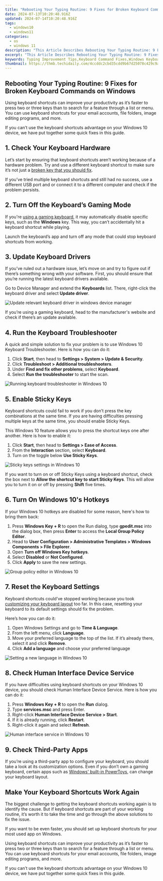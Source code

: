 ```yaml
---
title: "Rebooting Your Typing Routine: 9 Fixes for Broken Keyboard Commands on Windows"
date: 2024-07-13T10:20:48.916Z
updated: 2024-07-14T10:20:48.916Z
tags:
  - windows10
  - windows11
categories:
  - os
  - windows 11
description: "This Article Describes Rebooting Your Typing Routine: 9 Fixes for Broken Keyboard Commands on Windows"
excerpt: "This Article Describes Rebooting Your Typing Routine: 9 Fixes for Broken Keyboard Commands on Windows"
keywords: Typing Improvement Tips,Keyboard Command Fixes,Windows Keyboard Issues,Enhancing Typing Speed,Overcoming Typo Troubles,Correcting Key Mistakes,Optimizing Typing Routine,Typing Improvement,Fix Keyboard Commands,Windows Typo Fixes,Boost Typing Speed,Overcome Mistakes,Correct Keys Quickly,Optimize Typing
thumbnail: https://thmb.techidaily.com/4ccddc2cbd35cdd9b67d25078c429c9af70b9857f2a9c36b863ed5899c4ce463.jpg
---
```


## Rebooting Your Typing Routine: 9 Fixes for Broken Keyboard Commands on Windows

 Using keyboard shortcuts can improve your productivity as it’s faster to press two or three keys than to search for a feature through a list or menu. You can use keyboard shortcuts for your email accounts, file folders, image editing programs, and more.

 If you can’t use the keyboard shortcuts advantage on your Windows 10 device, we have put together some quick fixes in this guide.

## 1\. Check Your Keyboard Hardware

 Let’s start by ensuring that keyboard shortcuts aren’t working because of a hardware problem. Try and use a different keyboard shortcut to make sure it’s not just a [broken key that you should fix](https://www.makeuseof.com/how-to-fix-keyboard-keys/).

 If you’ve tried multiple keyboard shortcuts and still had no success, use a different USB port and or connect it to a different computer and check if the problem persists.

## 2\. Turn Off the Keyboard’s Gaming Mode

 If you're [using a gaming keyboard](https://www.makeuseof.com/best-tkl-mechanical-keyboards-gaming/), it may automatically disable specific keys, such as the **Windows** key. This way, you can’t accidentally hit a keyboard shortcut while playing.

 Launch the keyboard’s app and turn off any mode that could stop keyboard shortcuts from working.

## 3\. Update Keyboard Drivers

 If you’ve ruled out a hardware issue, let’s move on and try to figure out if there’s something wrong with your software. First, you should ensure that you’re running the latest keyboard drivers available.

 Go to Device Manager and extend the **Keyboards** list. There, right-click the keyboard driver and select **Update driver**.

![Update relevant keyboard driver in windows device manager](https://static1.makeuseofimages.com/wordpress/wp-content/uploads/2023/08/update-relevant-keyboard-driver-in-windows-device-manager.jpg)

 If you’re using a gaming keyboard, head to the manufacturer's website and check if there’s an update available.

## 4\. Run the Keyboard Troubleshooter

 A quick and simple solution to fix your problem is to use Windows 10 Keyboard Troubleshooter. Here is how you can do it:

1. Click **Start**, then head to **Settings > System > Update & Security**.
2. Click **Troubleshoot > Additional troubleshooters**.
3. Under **Find and fix other problems**, select **Keyboard**.
4. Select **Run the troubleshooter** to start the scan.

![Running keyboard troubleshooter in Windows 10](https://static1.makeuseofimages.com/wordpress/wp-content/uploads/2022/07/keyboard-troubleshooter-1-1.jpg)

## 5\. Enable Sticky Keys

 Keyboard shortcuts could fail to work if you don’t press the key combinations at the same time. If you are having difficulties pressing multiple keys at the same time, you should enable Sticky Keys.

 This Windows 10 feature allows you to press the shortcut keys one after another. Here is how to enable it:

1. Click **Start**, then head to **Settings > Ease of Access**.
2. From the **Interaction** section, select **Keyboard**.
3. Turn on the toggle below **Use Sticky Keys**.

![Sticky keys settings in Windows 10](https://static1.makeuseofimages.com/wordpress/wp-content/uploads/2022/07/sticky-keys-1.jpg)

 If you want to turn on or off Sticky Keys using a keyboard shortcut, check the box next to **Allow the shortcut key to start Sticky Keys**. This will allow you to turn it on or off by pressing **Shift** five times.

## 6\. Turn On Windows 10's Hotkeys

 If your Windows 10 hotkeys are disabled for some reason, here's how to bring them back:

1. Press **Windows Key + R** to open the Run dialog, type **gpedit.msc** into the dialog box, then press **Enter** to access the **Local Group Policy Editor**.
2. Head to **User Configuration > Administrative Templates > Windows Components > File Explorer**.
3. Open **Turn off Windows Key hotkeys**.
4. Select **Disabled** or **Not Configured**.
5. Click **Apply** to save the new settings.

![Group policy editor in Windows 10](https://static1.makeuseofimages.com/wordpress/wp-content/uploads/2022/07/group-policy-1.jpg)

## 7\. Reset the Keyboard Settings

 Keyboard shortcuts could’ve stopped working because you took [customizing your keyboard layout](https://www.makeuseof.com/tag/create-custom-keyboard-layout-windows/) too far. In this case, resetting your keyboard to its default settings should fix the problem.

 Here’s how you can do it:

1. Open Windows Settings and go to **Time & Language**.
2. From the left menu, click **Language**.
3. Move your preferred language to the top of the list. If it’s already there, select it and click **Remove**.
4. Click **Add a language** and choose your preferred language

![Setting a new language in Windows 10](https://static1.makeuseofimages.com/wordpress/wp-content/uploads/2022/07/set-new-language-1.jpg)

## 8\. Check Human Interface Device Service

 If you have difficulties using keyboard shortcuts on your Windows 10 device, you should check Human Interface Device Service. Here is how you can do it:

1. Press **Windows Key + R** to open the **Run** dialog.
2. Type **services.msc** and press Enter.
3. Right-click **Human Interface Device Service > Start**.
4. If it is already running, click **Restart**.
5. Right-click it again and select **Refresh**.

![Human interface service in Windows 10](https://static1.makeuseofimages.com/wordpress/wp-content/uploads/2022/07/human-interface-1.jpg)

## 9\. Check Third-Party Apps

 If you’re using a third-party app to configure your keyboard, you should take a look at its customization options. Even if you don’t own a gaming keyboard, certain apps such as [Windows' built-in PowerToys](https://www.makeuseof.com/best-things-you-can-do-windows-powertoys/), can change your keyboard layout.

## Make Your Keyboard Shortcuts Work Again

 The biggest challenge to getting the keyboard shortcuts working again is to identify the cause. But if keyboard shortcuts are part of your working routine, it’s worth it to take the time and go through the above solutions to fix the issue.

 If you want to be even faster, you should set up keyboard shortcuts for your most used app on Windows.

 Using keyboard shortcuts can improve your productivity as it’s faster to press two or three keys than to search for a feature through a list or menu. You can use keyboard shortcuts for your email accounts, file folders, image editing programs, and more.

 If you can’t use the keyboard shortcuts advantage on your Windows 10 device, we have put together some quick fixes in this guide.



<ins class="adsbygoogle"
      style="display:block"
      data-ad-client="ca-pub-7571918770474297"
      data-ad-slot="8358498916"
      data-ad-format="auto"
      data-full-width-responsive="true"></ins>

